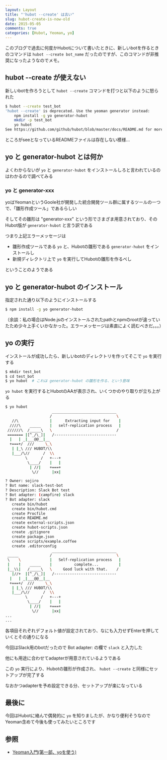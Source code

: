 ```yaml
---
layout: Layout
title: "'hubot --create' は古い"
slug: hubot-create-is-now-old
date: 2015-05-05
comments: true
categories: [Hubot, Yeoman, yo]
---
```

このブログで過去に何度かHubotについて書いたときに、新しいbotを作るときのコマンドは ``` hubot --create bot_name ``` だったのですが、このコマンドが非推奨になったようなのでメモ。


## hubot --create が使えない

新しいbotを作ろうとして ``` hubot --create ``` コマンドを打つと以下のように怒られた

```bash
$ hubot --create test_bot
'hubot --create' is deprecated. Use the yeoman generator instead:
    npm install -g yo generator-hubot
    mkdir -p test_bot
    yo hubot
See https://github.com/github/hubot/blob/master/docs/README.md for more details on getting started.
```

ところがseeとなっているREADMEファイルは存在しない模様...

## yo と generator-hubot とは何か

よくわからないが ``` yo ``` と ``` generator-hubot ``` をインストールしろと言われているのはわかるので調べてみる

### yo と generator-xxx

yoはYeomanというGoole社が開発した統合開発ツール群に属するツールの一つで、「雛形作成ツール」であるらしい

そしてその雛形は "generator-xxx" という形でさまざま用意されており、そのHubot版が ``` generator-hubot ``` と言う訳である

つまり上記エラーメッセージは

* 雛形作成ツールである ``` yo ``` と、Hubotの雛形である ``` generator-hubot ``` をインストールし
* 新規ディレクトリ上で ``` yo ``` を実行してHubotの雛形を作るべし

ということのようである

## yo と generator-hubot のインストール

指定された通り以下のようにインストールする

```bash
$ npm install -g yo generator-hubot
```

（余談：私の場合はNode.jsのインストールされたpathとnpmのrootが違っていたため少々上手くいかなかった。エラーメッセージは素直によく読むべきだ。。。）

## yo の実行

インストールが成功したら、新しいbotのディレクトリを作ってそこで ``` yo ``` を実行する

```bash
$ mkdir test_bot
$ cd test_bot
$ yo hubot  # これは generator-hubot の雛形を作る、という意味
```

 ``` yo hubot ``` を実行するとHubotのAAが表示され、いくつかのやり取りが立ち上がる

```bash
$ yo hubot
                     _____________________________  
                    /                             \ 
   //\              |      Extracting input for    |
  ////\    _____    |   self-replication process   |
 //////\  /_____\   \                             / 
 ======= |[^_/\_]|   /----------------------------  
  |   | _|___@@__|__                                
  +===+/  ///     \_\                               
   | |_\ /// HUBOT/\\                             
   |___/\//      /  \\                            
         \      /   +---+                            
          \____/    |   |                            
           | //|    +===+                            
            \//      |xx|                            

? Owner: sojiro
? Bot name: slack-test-bot
? Description: Slack Bot test
? Bot adapter: (campfire) slack
? Bot adapter: slack
   create bin/hubot
   create bin/hubot.cmd
   create Procfile
   create README.md
   create external-scripts.json
   create hubot-scripts.json
   create .gitignore
   create package.json
   create scripts/example.coffee
   create .editorconfig
                     _____________________________  
 _____              /                             \ 
 \    \             |   Self-replication process   |
 |    |    _____    |          complete...         |
 |__\\|   /_____\   \     Good luck with that.    / 
   |//+  |[^_/\_]|   /----------------------------  
  |   | _|___@@__|__                                
  +===+/  ///     \_\                               
   | |_\ /// HUBOT/\\                             
   |___/\//      /  \\                            
         \      /   +---+                            
          \____/    |   |                            
           | //|    +===+                            
            \//      |xx|      
...
...
```

各項目それぞれデフォルト値が設定されており、なにも入力せずEnterを押していくとその通りになる

今回はSlack用のbotだったので Bot adapter: の欄で ``` slack ``` と入力した

他にも用途に合わせてadapterが用意されているようである

この ``` yo ``` 実行により、Hubotの雛形が作成され、 ``` hubot --create ``` と同様にセットアップが完了する

なおかつadapterを予め設定できる分、セットアップが楽になっている


## 最後に

今回はHubotに絡んで偶発的に ``` yo ``` を知りましたが、かなり便利そうなのでYeoman含めて今後も使ってみたいところです


## 参照
* [Yeoman入門(第一部、yoを使う)](http://yosuke-furukawa.hatenablog.com/entry/2013/07/04/085814)

